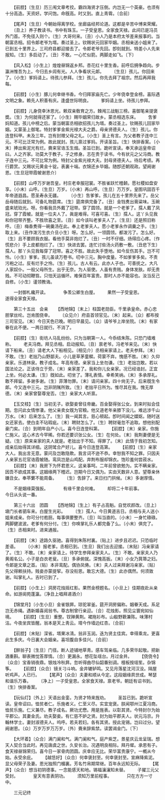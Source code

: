 <!-- { "loadSidebar": true } -->
　　【前腔】〔生旦〕历三闱文章考挍。霸四海贤才压倒。内岂无一个英豪。也须有十分高造。天资好。学问饱。命旣高。时又到。直上靑霄。〔合前〕 

　　【尾声】〔生旦〕今朝始得离学校。坐廊庙经邦论道。这都是辛苦中博来荣耀。 
　　〔丑上〕养子教读书。书中有珠玉。一子受皇恩。全家食天禄。此间已是冯员外门首。不免径入则个。〔生〕大哥何来。〔丑〕小人乃是本府太爷差来报事的。当朝富丞相。招令郞老爷为壻。奏过圣上。钦赐状元回家毕姻。丞相亲送小姐来了。已到五十里界上。三司府县都迎接去了。令郞老爷先回。卽刻就到。特差小人先来报知。〔生〕多启动了。〔丑〕不敢。一心忙似箭。两脚走如飞。〔下〕 

　　【风入松】〔小生上〕煌煌昼锦返乡邦。杏花红十里生香。前呼后拥争趋向。步瀛洲惟吾为上。今归去乡闾有光。人人争看状元郞。 
　　〔生旦〕孩儿。你回来了。〔小生〕爹妈请上。待孩儿参拜。〔生〕孩儿。你先去拜了祖宗。然后再拜我每。 

　　【前腔】〔小生〕豚儿何幸继书香。今归拜家庙先亡。少年侥幸登金榜。喜际遇文明之象。赖先人积善有庆。逢盛世际明良。 
　　爹妈请上坐。待孩儿参拜。 

　　【前腔】儿身侥幸沐恩光。赖双亲敎育之方。棘闱三战魁三榜。喜御笔亲提褒奬。〔生〕为何就得还家了。〔小生〕赐毕姻荣归故乡。蒙丞相选东床。 
　　吿爹妈知道。孩儿中榜之后。蒙当朝富丞相欲招孩儿为壻。奏过圣上。钦赐孩儿回家毕姻。又蒙圣上御笔。特封爹爹金紫光禄大夫之爵。母亲贤德夫人。〔生〕孩儿。你连登科甲。未及三年。岂有封赠父母之礼。〔小生〕圣上有言。为父者教子连中三元。不可比泛常为例。故此就封。孩儿禀过爹妈。开读圣旨。〔生〕快排香案。〔小末〕捧出紫泥光有烂。賷来官诰玉生烟。圣旨已到。跪听宣读。奉天承运皇帝诏曰。人之齐家。功莫大于教子。子之修身。志在贵于读书。今有状元之父冯商。教子连中三元。不可比常为例。特封父金紫光禄大夫。封母贤德夫人。待后考绩。再行爵赏。又赐状元黄金十锭。表裏十端。衣锦还乡毕姻。随卽还朝观政。望阙谢恩。〔生旦冠带霞帔谢恩介〕 

　　【前腔】山呼万岁谢吾皇。村庄老幸服冠裳。不胜雀跃忙稽颡。愿社稷如盘安享。〔小末〕山呼。〔生旦〕万岁。〔小末〕再山呼。〔生旦〕万万岁。皇图巩固百千年帝道遐昌。愿圣寿永无疆。 
　　〔小生〕吿爹爹。孩儿在五十里界先来了。岳父岳母随后就到。可备礼物筵席。〔生〕筵席俱完备了。〔丑〕金铛煑出膏粱味。玉碗盛来琥珀光。呀。你看我员外戴了冠带。穿了圆领。就是一个老爹了。孺人戴了凤冠。穿了霞帔。就是一位夫人了。眞是难得。可喜可喜。〔生〕孺人。这丫头见我和你冠带齐整。不胜欣喜之至。〔丑〕如今该叫老爹夫人了。〔生旦〕还是照旧称呼。〔丑〕梅香煑得一碗羹汤在此。奉上老爹夫人。愿小老爹永作调羹之手。〔生〕取上来。〔丑作泼污生衣介旦小生〕呀。怎么好。一领圆领。都泼污了。怎么好。〔生〕且不要顾我衣服。看他手莫非炮烂了。〔丑〕一时不仔细。炀得应心疼。〔作慌悲介〕手上皮都炮烂了。〔生〕快进去罢。连忙讨些汤火药敷一敷。〔丑悲下生〕孺人。那丫头见我每穿了冠带。喜之不胜。故此失手堕地。如今反伤其手。岂不可怜。〔小生〕爹爹。孩儿虽读万卷书。叨中三元。胸中度量。不如爹爹多矣。不责污袍之过。反有烂手之怜。〔生〕孩儿。古人有云。此亦人子也。可善抚之。大凡人家奴仆。一般父母所生。出乎无奈。为人驱使。人虽有贵贱。身体发肤。却无贵贱。不可动彻鞭笞。只怕天运循环。难保百年富贵。那时人亦不能容也。汝当反己自修。〔小生〕谨领教诲。 

　　一封御札纔开读。　　　　争羡公卿生白屋。 
　　果然一子受皇恩。　　　　遂得全家食天禄。 

　　第三十五出　会亲 
　　【西地锦】〔末上〕柱国老勋臣。千里承皇命。赤心忠胆掌丝纶。岂肯图侥幸。 
　　〔众见介〕府县首领官见。〔末〕起来。〔众〕都布按三司官见。〔末〕今日天色已晚。明日早晨见。〔众〕请爷爷上岸坐院。〔末〕有家眷在此不便。一两日就行。不消了。 

　　【前腔】〔生〕街坊人马乱纷纷。只为当朝第一人。今忝结朱陈。只恐门墙难称。 
　　老夫冯商。拜见丞相。启动报知。〔丑〕禀老爷。冯老爷来见。〔末〕快请下船来。〔丑〕请老大人下船相见。〔相见介〕丞相亲家请上。老夫参拜。〔末〕不敢。〔生〕老拙乃山野鄙夫。小儿是草茅童穉。荷蒙不弃。愧感不胜。〔末〕久仰亲家。乐道林泉。教子成名。年高有德。亲家当上坐勿谦。〔生〕老拙岂敢。若以国法论之。正该侍立于旁。〔末〕亲家差了。我和你儿女亲家。况已经诰封。正宜上坐。何必太谦。〔生〕旣如此。叨坐了。薄礼表情。幸希笑纳。〔末〕多承厚礼。敢不拜留。多谢多谢。〔生〕菲薄勿罪。〔末〕请问亲家。四十尙无子。后来旣生令郞。今又连中三元。岂非阴隲所致。〔生〕老拙平日所为。惟尽其在我。愧无厚德。〔末〕亲家曾娶尊宠否。〔生〕亲家大人听禀。 

　　【玉交枝】〔生〕当初无子。欲娶妾曾往帝畿。百金娶得张公女。到来时拟会佳期。忽问此女情惨凄。他父亲卖女旣为官粮。他又道老年亲膝下没儿。难远涉千山万水。〔末〕后来怎么了。〔生〕我一闻其言。慈心顿起。卽时间闻之媒妪。随时送女还家去。使白圭不玷瑕疵。〔末〕聘财怎么了。〔生〕聘财毫忽不追取。想他别配豪门矣。〔合〕到明年自产小儿。喜今日连登科第。 
　　【前腔】〔末〕亲家。你施仁施义。这心术古今罕稀。你若还要识张公女。〔生〕在何处。〔末〕我荆妻便是无疑。〔生〕原来亲家的夫人就是。老拙出于不知。得罪了。〔末〕此情于我初怎知。成亲后始得其详细。这阴骘合产好儿。喜今日连登高第。 
　　【前腔】〔生〕亲家大人。我出言无意。蒙问及岂敢隐欺。我言词不逊不恭。幸恕我不知之罪。只因夫人亲家五花官诰霞帔随。鸾凤岂是山鸡配。弃荆布服却锦衣。饱珍羞何尝菽水。 
　　【前腔】〔末〕我房下为怀君恩义。这亲事呵。二年前曾欲勉为。实不瞒亲家。因吾不欲成其事。这姻缘两下稽迟。岂期今日又偶为。实由天数非人意。望尊亲休嫌丑女。奉苹蘩不能周备。 
　　〔生〕吿辞了。来日扫门拱候。〔末〕多谢厚情。 

　　不是姻缘莫强扳。　　　　有缘千里会何难。 
　　却将二十年前事。　　　　今日从头说一番。 

　　第三十六出　团圆 
　　【西地锦】〔生上〕有子占高魁。自觉欢颜改。〔旦上〕塡门长者驷车来。白屋生光彩。 
　　〔生〕孺人。今日黄道吉日。丞相与夫人送小姐来成亲。你可分付庖厨。每事俱要整齐。〔旦〕叫当直的。〔小末〕一身忙碌碌。两脚健波波。老爹有何分付。〔生〕你唤掌礼乐人都完备了么。〔小末〕俱完了。〔生〕丞相来时。进来通报。 

　　【前腔】〔末〕途路久驱驰。喜得到朱陈村裏。〔贴上〕进步且迟迟。只恐临时差语。 
　　〔小末〕报老爹。丞相已到。〔生旦〕我们出去迎接。〔末贴〕冯亲家请了。〔生〕不敢。〔末〕亲家请上。待学生参拜亲家夫人。〔生〕不敢。亲家夫人乃黄阁名公。小子是白衣老叟。〔旦〕多承俯就。深愧高扳。〔末〕小女乃箕箒之妇。令郞是文章之首。〔贴〕本非鸾配。偶协凤俦。〔末〕夫人过来拜谢冯亲家。〔贴〕先父得赖扶持。贱妾亦蒙提挈。存没衔恩。敢忘大德。〔生〕此亦偶然。何须致谢。叫掌礼人。吉时已到了。 

　　【前腔】〔小生上〕洞房花烛摇红影。果然金榜题名。〔小旦上〕佳期夜赴从亲命。如游阆苑蓬瀛。〔净丑上唱拜递酒介〕 

　　【锦堂月】〔小生小旦〕金雀银屛。琼驼翠釜。筵开洞房偏称。姻眷天成。系足岂无赤绳。遇新婚喜阅翁书。尊古制曾行亲迎。〔合〕花烛影。照见尘寰宛如仙境。 
　　【前腔】〔生旦〕重整。钗亸黄荆。裙拖衫布。山殽野簌兼陈。味薄村沽。今夜坐宾皆醒。翁本是天上靑云。壻今作墙边红杏。〔合前〕 

　　【前腔】〔末贴〕深省。壻果冰淸。翁非玉润。迭为贤主佳宾。幸得乘龙。更喜此生多庆。今日裏大会姻亲。喜坦腹自多佳兴。〔合前〕 

　　【醉翁子】〔生旦〕门径。断人迹铺地草靑。感车驾亲临。几多荣华起敬。把新酒重斟。聊表微忱答厚情。〔合〕更漏永。想花坠瑶台。月过金井。 
　　【侥侥令】〔众合〕宝香销夜鼎。银烛冷秋屛。忽听得曲尽仙韶番别调。檀板按瑶笙。杂锦筝。 
　　【前腔】〔众合〕镜关刁斗响。金井辘轳鸣。又见月落星沈河汉没。隔屋听鸡声。人已行。 
　　【尾声】〔众合〕夫妻和顺从今定。这段姻缘夙世成。琴瑟和谐乐万春。 
　　〔净上〕一子受皇恩。全家食天禄。禀老爷。朝廷有诏书到。〔生〕快排香案。 

　　【玩仙灯】〔外上〕天语出金銮。为贤才特来旌劝。 
　　圣旨已到。跪听宣读。皇帝诏曰。恤贫者仁。乐施者义。仁至义尽。实宜宠褒。朕闻鄂州江夏冯商。恤贫乐施。仁义兼尽。教子成名。厥功尤懋。用是旌表。以彰其贤。今特封尔为始平郡公。其妻金氏。劝夫娶妾。有仁慈不妒之贤。封为始平郡夫人。状元冯京。升翰林学士。妻封淑德夫人。呜呼。若夫若妇。各有其贤。授此宠锡。岂曰过分。望阙谢恩。〔众〕万岁万岁万万岁。〔外〕賷来辞紫禁。读罢谒金门。〔下〕 

　　【大环着】〔众合〕满门阑和气。满门阑和气。庭产紫芝。景星庆云龙呈瑞。想天人契合当此时。再见唐虞之世。久安长治。况遇明良相际。拜丹墀。承恩有子。食天禄昼锦荣归。喜今日一家骨肉团圆。庆幸应无比。荣华富贵康宁。一槪从今始。永受余庇。 
　　【越恁好】〔众合〕何幸褒封至。何幸褒封至。宣麻降紫泥。显父母荣子及妻。恩光独照门楣裏。芳名竹帛期常继。百年永远知无际。 
　　【尾声】〔众合〕想当初阴德事。一念能感天和地。锡福瀼瀼知未替。 
　　子擢三元父受封。　　　　皇天有意表阴功。 
　　须知万里前程事。　　　　只在方方一寸中。 

　　三元记终 
